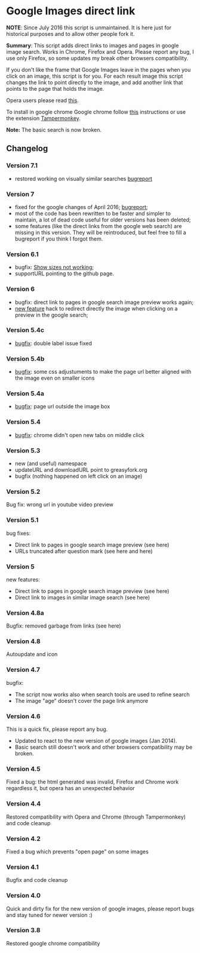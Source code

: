 Google Images direct link
=========================

**NOTE**: Since July 2016 this script is unmaintained. 
It is here just for historical purposes and to allow other people fork 
it.

**Summary**: This script adds direct links to images and pages in
google image search. 
Works in Chrome, Firefox and Opera. Please report any bug, I use only
Firefox, so some updates my break other browsers compatibility.

If you don't like the frame that Google Images leave in the pages when
you click on an image, this script is for you.
For each result image this script changes the link to point directly to
the image, and add another link that points to the page that holds the
image.

Opera users please read [this](http://www.opera.com/docs/userjs/using/#securepages).

To install in google chrome Google chrome follow
[this](http://techie-buzz.com/browsers/chrome-blocking-extension-apps-scripts-chrome-web-store.html)
instructions or use the extension
[Tampermonkey](https://chrome.google.com/webstore/detail/tampermonkey/dhdgffkkebhmkfjojejmpbldmpobfkfo?hl=en).

**Note:** The basic search is now broken.

## Changelog

### Version 7.1
- restored working on visually similar searches
  [bugreport](https://github.com/Lorentz83/userscripts/issues/8)

### Version 7
- fixed for the google changes of April 2016;
  [bugreport](https://github.com/Lorentz83/userscripts/issues/5); 
- most of the code has been rewritten to be faster and simpler to
  maintain, a lot of dead code useful for older versions has been
  deleted;
- some features (like the direct links from the google web search) are
  missing in this version. They will be reintroduced, but feel free to
  fill a bugreport if you think I forgot them.

### Version 6.1
- bugfix: [Show sizes not working](https://github.com/Lorentz83/userscripts/issues/4);
- supportURL pointing to the github page.

### Version 6
- bugfix: direct link to pages in google search image preview works again;
- [new feature](https://greasyfork.org/en/forum/discussion/4841/) hack
   to redirect directly the image when clicking on a preview in the google search;

### Version 5.4c
- [bugfix](https://greasyfork.org/en/forum/discussion/comment/10025/#Comment_10025): double label issue fixed

### Version 5.4b
- [bugfix](https://greasyfork.org/en/forum/discussion/comment/9870/#Comment_9870): some css adjustuments to make the page url better aligned with the image even on smaller icons

### Version 5.4a
- [bugfix](https://greasyfork.org/de/forum/discussion/3123/popup-not-correctly-aligned): page url outside the image box

### Version 5.4
- [bugfix](https://greasyfork.org/en/forum/discussion/2898/a-new-tab): chrome didn't open new tabs on middle click

### Version 5.3
- new (and useful) namespace
- updateURL and downloadURL point to greasyfork.org
- bugfix (nothing happened on left click on an image)

### Version 5.2
Bug fix: wrong url in youtube video preview

### Version 5.1
bug fixes:
- Direct link to pages in google search image preview (see here)
- URLs truncated after question mark (see here and here)

### Version 5
new features:
- Direct link to pages in google search image preview (see here)
- Direct link to images in similar image search (see here)

### Version 4.8a
Bugfix: removed garbage from links (see here)

### Version 4.8
Autoupdate and icon

### Version 4.7
bugfix: 
- The script now works also when search tools are used to refine search
- The image "age" doesn't cover the page link anymore

### Version 4.6
This is a quick fix, please report any bug.
- Updated to react to the new version of google images (Jan 2014).
- Basic search still doesn't work and other browsers
compatibility may be broken. 

### Version 4.5
Fixed a bug: the html generated was invalid, Firefox and Chrome work
regardless it, but opera has an unexpected behavior

### Version 4.4
Restored compatibility with Opera and Chrome (through Tampermonkey)
and code cleanup

### Version 4.2
Fixed a bug which prevents "open page" on some images

### Version 4.1
Bugfix and code cleanup

### Version 4.0
Quick and dirty fix for the new version of google images, please
report bugs and stay tuned for newer version :)

### Version 3.8
Restored google chrome compatibility

